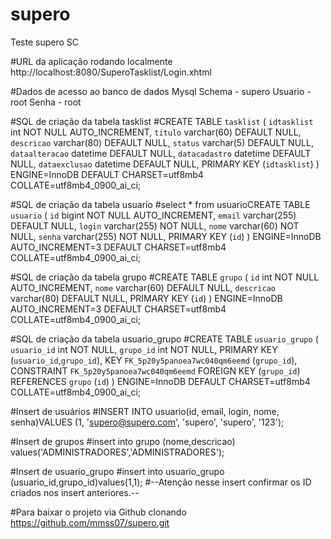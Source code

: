 # supero
Teste supero SC

#URL da aplicação rodando localmente 
http://localhost:8080/SuperoTasklist/Login.xhtml

#Dados de acesso ao banco de dados Mysql
Schema - supero
Usuario - root
Senha - root

#SQL de criação da tabela tasklist
#CREATE TABLE `tasklist` (
  `idtasklist` int NOT NULL AUTO_INCREMENT,
  `titulo` varchar(60) DEFAULT NULL,
  `descricao` varchar(80) DEFAULT NULL,
  `status` varchar(5) DEFAULT NULL,
  `dataalteracao` datetime DEFAULT NULL,
  `datacadastro` datetime DEFAULT NULL,
  `dataexclusao` datetime DEFAULT NULL,
  PRIMARY KEY (`idtasklist`)
) ENGINE=InnoDB DEFAULT CHARSET=utf8mb4 COLLATE=utf8mb4_0900_ai_ci;

#SQL de criação da tabela usuario
#select * from usuarioCREATE TABLE `usuario` (
  `id` bigint NOT NULL AUTO_INCREMENT,
  `email` varchar(255) DEFAULT NULL,
  `login` varchar(255) NOT NULL,
  `nome` varchar(60) NOT NULL,
  `senha` varchar(255) NOT NULL,
  PRIMARY KEY (`id`)
) ENGINE=InnoDB AUTO_INCREMENT=3 DEFAULT CHARSET=utf8mb4 COLLATE=utf8mb4_0900_ai_ci;

#SQL de criação da tabela grupo
#CREATE TABLE `grupo` (
  `id` int NOT NULL AUTO_INCREMENT,
  `nome` varchar(60) DEFAULT NULL,
  `descricao` varchar(80) DEFAULT NULL,
  PRIMARY KEY (`id`)
) ENGINE=InnoDB AUTO_INCREMENT=3 DEFAULT CHARSET=utf8mb4 COLLATE=utf8mb4_0900_ai_ci;

#SQL de criação da tabela usuario_grupo
#CREATE TABLE `usuario_grupo` (
  `usuario_id` int NOT NULL,
  `grupo_id` int NOT NULL,
  PRIMARY KEY (`usuario_id`,`grupo_id`),
  KEY `FK_5p20y5panoea7wc040qm6eemd` (`grupo_id`),
  CONSTRAINT `FK_5p20y5panoea7wc040qm6eemd` FOREIGN KEY (`grupo_id`) REFERENCES `grupo` (`id`)
) ENGINE=InnoDB DEFAULT CHARSET=utf8mb4 COLLATE=utf8mb4_0900_ai_ci;

#Insert de usuários
#INSERT INTO usuario(id, email, login, nome, senha)VALUES (1, 'supero@supero.com', 'supero', 'supero', '123');

#Insert de grupos
#insert into grupo (nome,descricao) values('ADMINISTRADORES','ADMINISTRADORES');

#Insert de usuario_grupo
#insert into usuario_grupo (usuario_id,grupo_id)values(1,1);
#--Atenção nesse insert confirmar os ID criados nos insert anteriores.--

#Para baixar o projeto via Github clonando
https://github.com/mmss07/supero.git
